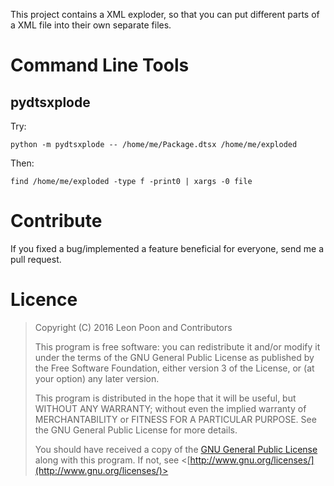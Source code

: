 This project contains a XML exploder, so that you can put different parts of a
XML file into their own separate files.

Command Line Tools
==================

pydtsxplode
-----------

Try:

    python -m pydtsxplode -- /home/me/Package.dtsx /home/me/exploded

Then:

    find /home/me/exploded -type f -print0 | xargs -0 file
    
Contribute
==========

If you fixed a bug/implemented a feature beneficial for everyone, send me a pull
request.
    
Licence
=======

> Copyright (C) 2016 Leon Poon and Contributors
> 
> This program is free software: you can redistribute it and/or modify
> it under the terms of the GNU General Public License as published by
> the Free Software Foundation, either version 3 of the License, or
> (at your option) any later version.
> 
> This program is distributed in the hope that it will be useful,
> but WITHOUT ANY WARRANTY; without even the implied warranty of
> MERCHANTABILITY or FITNESS FOR A PARTICULAR PURPOSE.  See the
> GNU General Public License for more details.
> 
> You should have received a copy of the [GNU General Public License](LICENSE)
> along with this program.  If not, see <[http://www.gnu.org/licenses/](http://www.gnu.org/licenses/)>